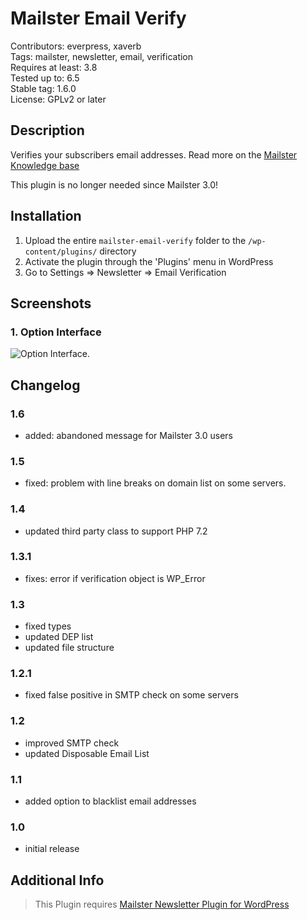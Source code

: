 # Mailster Email Verify

Contributors: everpress, xaverb  
Tags: mailster, newsletter, email, verification  
Requires at least: 3.8  
Tested up to: 6.5  
Stable tag: 1.6.0  
License: GPLv2 or later

## Description

Verifies your subscribers email addresses. Read more on the [Mailster Knowledge base](https://kb.mailster.co/reduce-false-signups-with-email-verification/?utm_campaign=wporg&utm_source=Email+Verify&utm_medium=readme)

This plugin is no longer needed since Mailster 3.0!

## Installation

1. Upload the entire `mailster-email-verify` folder to the `/wp-content/plugins/` directory
2. Activate the plugin through the 'Plugins' menu in WordPress
3. Go to Settings => Newsletter => Email Verification

## Screenshots

### 1. Option Interface

![Option Interface.](https://ps.w.org/mailster-email-verify/assets/screenshot-1.png)

## Changelog

### 1.6

- added: abandoned message for Mailster 3.0 users

### 1.5

- fixed: problem with line breaks on domain list on some servers.

### 1.4

- updated third party class to support PHP 7.2

### 1.3.1

- fixes: error if verification object is WP_Error

### 1.3

- fixed types
- updated DEP list
- updated file structure

### 1.2.1

- fixed false positive in SMTP check on some servers

### 1.2

- improved SMTP check
- updated Disposable Email List

### 1.1

- added option to blacklist email addresses

### 1.0

- initial release

## Additional Info

> This Plugin requires [Mailster Newsletter Plugin for WordPress](https://mailster.co/?utm_campaign=wporg&utm_source=wordpress.org&utm_medium=readme&utm_term=Email+Verify)

